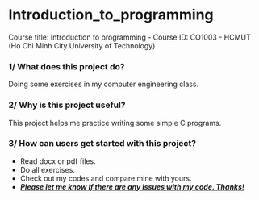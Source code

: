 # Introduction_to_programming
Course title: Introduction to programming - Course ID: CO1003 - HCMUT (Ho Chi Minh City University of Technology)

### 1/ What does this project do?
Doing some exercises in my computer engineering class.

### 2/ Why is this project useful?
This project helps me practice writing some simple C programs.

### 3/ How can users get started with this project?
+ Read docx or pdf files.<br/>
+ Do all exercises.<br/>
+ Check out my codes and compare mine with yours.
+ <ins>***Please let me know if there are any issues with my code. Thanks!***</ins>
